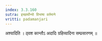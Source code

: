 ```yaml
---
index: 3.3.160
sutra: इच्छार्थेभ्यो विभाषा वर्तमाने
vritti: padamanjari
---
```


 अश्यादिति । ठ्वश कान्तौऽ अदादिः ग्रहिव्यादिना सम्प्रसारणम् ॥